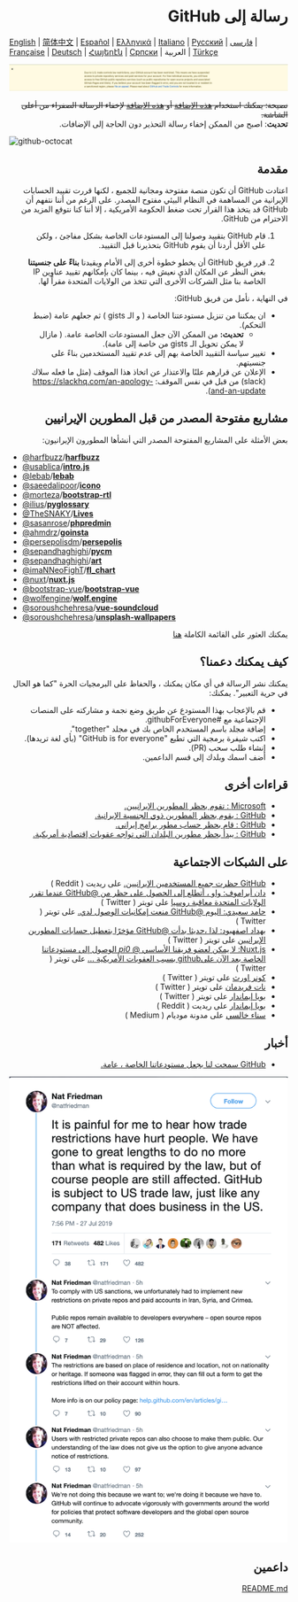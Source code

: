 # <div dir="rtl">رسالة إلى GitHub</div>

[English](./README.md) | [简体中文](./README-CN.md) | [Español](./README-ES.md) | [Ελληνικά](./README-GR.md) | [Italiano](./README-IT.md) | [Русский](./README-RU.md) | [فارسی](./README-PER.md) | [Française](./README-FR.md) | [Deutsch](./README-DE.md) | [Հայերէն](./README-HY.md) | [Српски](./README-SR.md) | العربية | [Türkçe](./README-TR.md)

![alt text](./message.png)

<div dir="rtl"><s> نصيحة: يمكنك استخدام <a href="https://github.com/JafarAkhondali/remove-github-restrictions-message">هذه الإضافة</a> أو <a href="https://github.com/MohamadKh75/ShutHub">هذه الإضافة</a> لإخفاء الرسالة الصفراء من أعلى الشاشة. </s></div>

<div dir="rtl"><strong>تحديث</strong>: اصبح من الممكن إخفاء رسالة التحذير دون الحاجة إلى الإضافات.</div>

![github-octocat](https://user-images.githubusercontent.com/16706911/61997137-7aa7df00-b0b2-11e9-97f1-f452855fe21c.png)

## <div dir="rtl"> مقدمة </div>

<div dir="rtl">

اعتادت GitHub أن تكون منصة مفتوحة ومجانية للجميع ، لكنها قررت تقييد الحسابات الإيرانية من المساهمة في النظام البيئي مفتوح المصدر. على الرغم من أننا نتفهم أن GitHub قد يتخذ هذا القرار تحت ضغط الحكومة الأمريكية ، إلا أننا كنا نتوقع المزيد من الاحترام من GitHub.

1. قام GitHub بتقييد وصولنا إلى المستودعات الخاصة بشكل مفاجئ ، ولكن على الأقل أردنا أن يقوم GitHub بتحذيرنا قبل التقييد.

2. قرر فريق GitHub أن يخطو خطوة أخرى إلى الأمام ويقيدنا **بناءً على جنسيتنا** بغض النظر عن المكان الذي نعيش فيه ، بينما كان بإمكانهم تقييد عناوين IP الخاصة بنا مثل الشركات الأخرى التي تتخذ من الولايات المتحدة مقراً لها.

في النهاية ، نأمل من فريق GitHub:

- ان يمكننا من تنزيل مستودعتنا الخاصة ( و الـ gists ) ثم جعلهم عامة (ضبط التحكم).
  - **تحديث:** من الممكن الآن جعل المستودعات الخاصة عامة. ( مازال لا يمكن تحويل الـ gists من خاصة إلى عامة).
- تغيير سياسة التقييد الخاصة بهم إلى عدم تقييد المستخدمين بناءً على جنسيتهم.
- الإعلان عن قرارهم علنًا والاعتذار عن اتخاذ هذا الموقف (مثل ما فعله سلاك (slack) من قبل في نفس الموقف: https://slackhq.com/an-apology-and-an-update).

</div>

## <div dir="rtl"> مشاريع مفتوحة المصدر من قبل المطورين الإيرانيين </div>

<div dir="rtl"> بعض الأمثلة على المشاريع المفتوحة المصدر التي أنشأها المطورون الإيرانيون: </div>

- [@harfbuzz](https://github.com/harfbuzz)/[**harfbuzz**](https://github.com/harfbuzz/harfbuzz)
- [@usablica](https://github.com/usablica)/[**intro.js**](https://github.com/usablica/intro.js)
- [@lebab](https://github.com/lebab)/[**lebab**](https://github.com/lebab/lebab)
- [@saeedalipoor](https://github.com/saeedalipoor)/[**icono**](https://github.com/saeedalipoor/icono)
- [@morteza](https://github.com/morteza)/[**bootstrap-rtl**](https://github.com/morteza/bootstrap-rtl)
- [@ilius](https://github.com/ilius)/[**pyglossary**](https://github.com/ilius/pyglossary)
- [@TheSNAKY](https://github.com/TheSNAKY)/[**Lives**](https://github.com/TheSNAKY/Lives)
- [@sasanrose](https://github.com/sasanrose)/[**phpredmin**](https://github.com/sasanrose/phpredmin)
- [@ahmdrz](https://github.com/ahmdrz)/[**goinsta**](https://github.com/ahmdrz/goinsta)
- [@persepolisdm](https://github.com/persepolisdm)/[**persepolis**](https://github.com/persepolisdm/persepolis)
- [@sepandhaghighi](https://github.com/sepandhaghighi)/[**pycm**](https://github.com/sepandhaghighi/pycm)
- [@sepandhaghighi](https://github.com/sepandhaghighi)/[**art**](https://github.com/sepandhaghighi/art)
- [@imaNNeoFighT](https://github.com/imaNNeoFighT)/[**fl_chart**](https://github.com/imaNNeoFighT/fl_chart)
- [@nuxt](https://github.com/nuxt)/[**nuxt.js**](https://github.com/nuxt/nuxt.js)
- [@bootstrap-vue](https://github.com/bootstrap-vue)/[**bootstrap-vue**](https://github.com/bootstrap-vue/bootstrap-vue)
- [@wolfengine](https://github.com/wolfengine)/[**wolf.engine**](https://github.com/wolfengine/wolf.engine)
- [@soroushchehresa](https://github.com/soroushchehresa)/[**vue-soundcloud**](https://github.com/soroushchehresa/vue-soundcloud)
- [@soroushchehresa](https://github.com/soroushchehresa)/[**unsplash-wallpapers**](https://github.com/soroushchehresa/unsplash-wallpapers)
  
<div dir="rtl">يمكنك العثور على القائمة الكاملة <a href="https://github.com/mohebifar/made-in-iran">هنا</a>

## <div dir="rtl">كيف يمكنك دعمنا؟</div>

<div dir="rtl">

يمكنك نشر الرسالة في أي مكان يمكنك ، والحفاظ على البرمجيات الحرة "كما هو الحال في حرية التعبير".
يمكنك:

</div>

<div dir="rtl">
 
- قم بالإعجاب بهذا المستودع عن طريق وضع نجمة و مشاركته على المنصات الإجتماعية مع #githubForEveryone.
- إضافة مجلد باسم المستخدم الخاص بك في مجلد "together".
- اكتب شيفرة برمجية التي تطبع "GitHub is for everyone" (بأي لغة تريدها).
- إنشاء طلب سحب (PR).
- أضف اسمك وبلدك إلى قسم الداعمين.

</div>

## <div dir="rtl"> قراءات أخرى </div>

<div dir="rtl">

- [Microsoft : تقوم بحظر المطورين الإيرانيين.](https://medium.com/@d.aliyamini/microsoft-enters-github-banned-iranian-developers-843f7c60a146)
- [GitHub : يقوم بحظر المطورين  ذوي الجنسية الإيرانية.](https://financialtribune.com/articles/sci-tech/99111/github-bans-iran-based-users)
- [GitHub : قام بحظر حساب مطور برامج إيراني.](https://hub.packtpub.com/github-has-blocked-an-iranian-software-developers-account)
- [GitHub : يبدأ بحظر مطورين البلدان التي تواجه عقوبات إقتصادية أمريكية.](https://www.zdnet.com/article/github-starts-blocking-developers-in-countries-facing-us-trade-sanctions)

</div>

## <div dir="rtl"> على الشبكات الاجتماعية </div>
<div dir="rtl">

- [GitHub حظرت جميع المستخدمين الإيرانيين.](https://www.reddit.com/r/programming/comments/ciey8g/github_banned_all_iranian_users_our_accounts_are/) على ريديت ( Reddit )
- [دان أبراموف: واو ، أتطلع إلى الحصول على حظر من @GitHub عندما تقرر الولايات المتحدة معاقبة روسيا](https://twitter.com/dan_abramov/status/1154869188672086019?s=19) على تويتر ( Twitter )
- [حامد سعيدي: اليوم @GitHub منعت إمكانيات الوصول لدي.](https://twitter.com/Hamed/status/1154268514074660864?s=19) على تويتر ( Twitter )
- [بهداد اصفهبود: لذا ،حديثا بدأت @GitHub مؤخرًا بتعطيل حسابات المطورين الإيرانيين](https://twitter.com/behdadesfahbod/status/1154755351092158465?s=19) على تويتر ( Twitter )
- [Nuxt.js: لا يمكن لعضو فريقنا الأساسي @ _pi0_ الوصول إلى مستودعاتنا الخاصة بعد الآن علىgithub بسبب العقوبات الأمريكية ...](https://t.co/4FiLexH9Mf) على تويتر ( Twitter )
- [كونر اورث](https://twitter.com/conner_orth/status/1154723522729709568) على تويتر ( Twitter )
- [نات فريدمان](https://twitter.com/natfriedman/status/1155311121038864384) على تويتر ( Twitter )
- [بويا إيماندار](https://twitter.com/_poei/status/1154994262884454400) على تويتر ( Twitter )
- [بويا إيماندار](https://www.reddit.com/r/github/comments/cirde7/ive_been_paid_github_for_more_than_three_years/?st=jympkq19&sh=df5e5410) على ريديت ( Reddit )
- [سناء خالسي](https://medium.com/@khalesic/github-the-largest-developer-communities-from-every-corner-of-the-globe-but-iran-804c05a991df) على مدونة موديام ( Medium )

<div dir="rtl">

## <div dir="rtl"> أخبار </div>

- [GitHub سمحت لنا بجعل مستودعاتنا الخاصة ، عامة.](https://github.com/1995parham/github-do-not-ban-us/issues/666)

![nat-friedman](nat-friedman.png)

## <div dir="rtl"> داعمين </div>

[README.md](CONTRIBUTORS.md)
